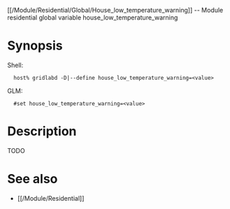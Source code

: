 [[/Module/Residential/Global/House_low_temperature_warning]] -- Module residential global variable house_low_temperature_warning

# Synopsis
Shell:
~~~
  host% gridlabd -D|--define house_low_temperature_warning=<value>
~~~
GLM:
~~~
  #set house_low_temperature_warning=<value>
~~~

# Description

TODO

# See also
* [[/Module/Residential]]
